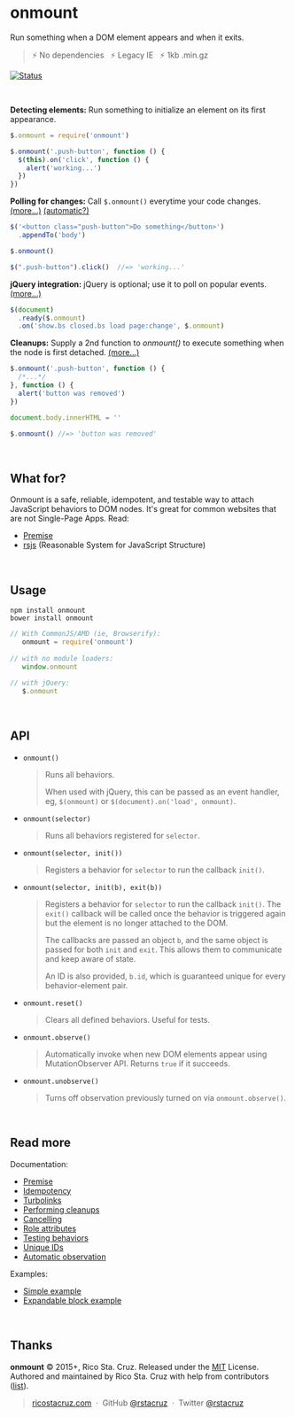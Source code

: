 # onmount

Run something when a DOM element appears and when it exits.

> :zap: No dependencies &nbsp;
> :zap: Legacy IE &nbsp;
> :zap: 1kb .min.gz

[![Status](https://travis-ci.org/rstacruz/onmount.svg?branch=master)](https://travis-ci.org/rstacruz/onmount "See test builds")

<br>

**Detecting elements:**
Run something to initialize an element on its first appearance.

```js
$.onmount = require('onmount')

$.onmount('.push-button', function () {
  $(this).on('click', function () {
    alert('working...')
  })
})
```

**Polling for changes:**
Call `$.onmount()` everytime your code changes.
[(more...)](docs/docs.md#idempotency)
[(automatic?)](docs/docs.md#automatic-observation)

```js
$('<button class="push-button">Do something</button>')
  .appendTo('body')

$.onmount()

$(".push-button").click()  //=> 'working...'
```

**jQuery integration:**
jQuery is optional; use it to poll on popular events. [(more...)](docs/docs.md#idempotency)

```js
$(document)
  .ready($.onmount)
  .on('show.bs closed.bs load page:change', $.onmount)
```

**Cleanups:**
Supply a 2nd function to *onmount()* to execute something when the node is first detached.
[(more...)](docs/docs.md#performing-cleanups)

```js
$.onmount('.push-button', function () {
  /*...*/
}, function () {
  alert('button was removed')
})

document.body.innerHTML = ''

$.onmount() //=> 'button was removed'
```

<br>

## What for?

Onmount is a safe, reliable, idempotent, and testable way to attach JavaScript behaviors to DOM nodes. It's great for common websites that are not Single-Page Apps. Read:

- [Premise](docs/docs.md#premise)
- [rsjs][rsjs] (Reasonable System for JavaScript Structure)

<br>

## Usage

```
npm install onmount
bower install onmount
```

```js
// With CommonJS/AMD (ie, Browserify):
   onmount = require('onmount')
   
// with no module loaders:
   window.onmount
  
// with jQuery:
   $.onmount
```

[Bootstrap events]: http://getbootstrap.com/javascript/
[Turbolinks load]: https://github.com/rails/turbolinks#events
[idempotent]: https://en.wiktionary.org/wiki/idempotent
[Browserify]: http://browserify.org/


<br>

## API

* `onmount()`

  > Runs all behaviors.
  >
  > When used with jQuery, this can be passed as an event handler, eg, `$(onmount)` or `$(document).on('load', onmount)`.

* `onmount(selector)`

  > Runs all behaviors registered for `selector`.

* `onmount(selector, init())`

  > Registers a behavior for `selector` to run the callback `init()`.

* `onmount(selector, init(b), exit(b))`

  > Registers a behavior for `selector` to run the callback `init()`. The `exit()` callback will be called once the behavior is triggered again but the element is no longer attached to the DOM.
  >
  > The callbacks are passed an object `b`, and  the same object is passed for both `init` and `exit`. This allows them to communicate and keep aware of state.
  >
  > An ID is also provided, `b.id`, which is guaranteed unique for every behavior-element pair.

* `onmount.reset()`

  > Clears all defined behaviors. Useful for tests.

* `onmount.observe()`

  > Automatically invoke when new DOM elements appear using MutationObserver API. Returns `true` if it succeeds.

* `onmount.unobserve()`

  > Turns off observation previously turned on via `onmount.observe()`.

<br>

## Read more

Documentation:

- [Premise](docs/docs.md#premise)
- [Idempotency](docs/docs.md#idempotency)
- [Turbolinks](docs/docs.md#turbolinks)
- [Performing cleanups](docs/docs.md#performing-cleanups)
- [Cancelling](docs/docs.md#cancelling)
- [Role attributes](docs/docs.md#role-attributes)
- [Testing behaviors](docs/docs.md#testing-behaviors)
- [Unique IDs](docs/docs.md#unique-ids)
- [Automatic observation](docs/docs.md#automatic-observation)

Examples:

- [Simple example](examples/simple.js)
- [Expandable block example](examples/expandable.js)

<br>

## Thanks

**onmount** © 2015+, Rico Sta. Cruz. Released under the [MIT] License.<br>
Authored and maintained by Rico Sta. Cruz with help from contributors ([list][contributors]).

> [ricostacruz.com](http://ricostacruz.com) &nbsp;&middot;&nbsp;
> GitHub [@rstacruz](https://github.com/rstacruz) &nbsp;&middot;&nbsp;
> Twitter [@rstacruz](https://twitter.com/rstacruz)

[MIT]: http://mit-license.org/
[contributors]: http://github.com/rstacruz/onmount/contributors
[rsjs]: https://github.com/rstacruz/rsjs
